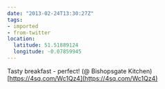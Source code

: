 ```yaml
---
date: "2013-02-24T13:30:27Z"
tags:
- imported
- from-twitter
location:
  latitude: 51.51889124
  longitude: -0.07859945
---
```

Tasty breakfast - perfect\! \(@ Bishopsgate Kitchen\) [https://4sq.com/Wc1Qz4](https://4sq.com/Wc1Qz4)
